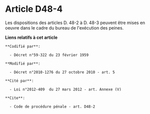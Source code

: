 # Article D48-4

Les dispositions des articles D. 48-2 à D. 48-3 peuvent être mises en oeuvre dans le cadre du bureau de l'exécution des
peines.

**Liens relatifs à cet article**

	**Codifié par**:

	  - Décret n°59-322 du 23 février 1959

	**Modifié par**:

	  - Décret n°2010-1276 du 27 octobre 2010 - art. 5

	**Cité par**:

	  - Loi n°2012-409  du 27 mars 2012 - art. Annexe (V)

	**Cite**:

	  - Code de procédure pénale - art. D48-2
